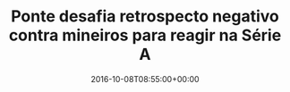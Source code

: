 ---
layout: post
title: "Ponte desafia retrospecto negativo contra mineiros para reagir na Série A "
date: 2016-10-08T08:55:00+00:00
external_link: "http://globoesporte.globo.com/sp/campinas-e-regiao/futebol/times/ponte-preta/noticia/2016/10/ponte-desafia-retrospecto-negativo-contra-mineiros-para-reagir-na-serie.html"
categories: news globo.com
---